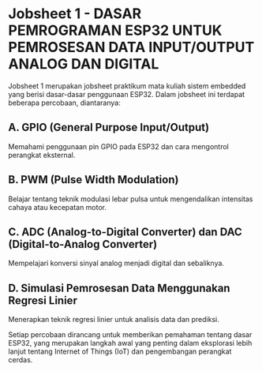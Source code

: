 # Jobsheet 1 - DASAR PEMROGRAMAN ESP32 UNTUK PEMROSESAN DATA INPUT/OUTPUT ANALOG DAN DIGITAL
Jobsheet 1 merupakan jobsheet praktikum mata kuliah sistem embedded yang berisi dasar-dasar penggunaan ESP32. Dalam jobsheet ini terdapat beberapa percobaan, diantaranya:
## A. GPIO (General Purpose Input/Output)
Memahami penggunaan pin GPIO pada ESP32 dan cara mengontrol perangkat eksternal.
## B. PWM (Pulse Width Modulation)
Belajar tentang teknik modulasi lebar pulsa untuk mengendalikan intensitas cahaya atau kecepatan motor.
## C. ADC (Analog-to-Digital Converter) dan DAC (Digital-to-Analog Converter)
Mempelajari konversi sinyal analog menjadi digital dan sebaliknya.
## D. Simulasi Pemrosesan Data Menggunakan Regresi Linier
Menerapkan teknik regresi linier untuk analisis data dan prediksi.

Setiap percobaan dirancang untuk memberikan pemahaman tentang dasar ESP32, yang merupakan langkah awal yang penting dalam eksplorasi lebih lanjut tentang Internet of Things (IoT) dan pengembangan perangkat cerdas.
